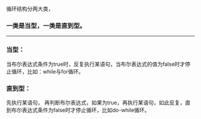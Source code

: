 循环结构分两大类，  
### 一类是当型，一类是直到型。
***
### 当型：

当布尔表达式条件为true时，反复执行某语句，当布尔表达式的值为false时才停止循环，比如：while与for循环。

### 直到型：

先执行某语句， 再判断布尔表达式，如果为true，再执行某语句，如此反复，直到布尔表达式条件为false时才停止循环，比如do-while循环。

